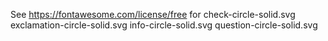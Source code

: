 See https://fontawesome.com/license/free for
check-circle-solid.svg
exclamation-circle-solid.svg
info-circle-solid.svg
question-circle-solid.svg
